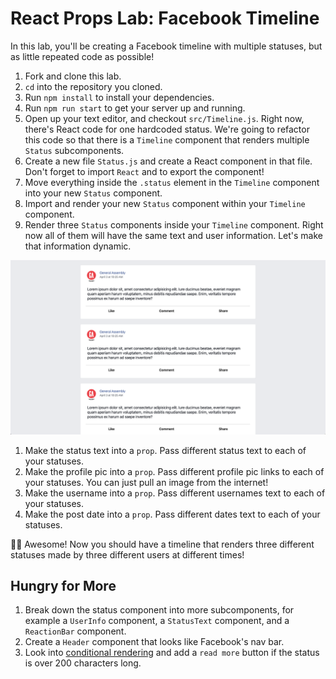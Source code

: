 # React Props Lab: Facebook Timeline

In this lab, you'll be creating a Facebook timeline with multiple statuses, but as little repeated code as possible!

1. Fork and clone this lab.
1. `cd` into the repository you cloned.
1. Run `npm install` to install your dependencies.
1. Run `npm run start` to get your server up and running.
1. Open up your text editor, and checkout `src/Timeline.js`. Right now, there's React code for one hardcoded status. We're going to refactor this code so that there is a `Timeline` component that renders multiple `Status` subcomponents.
  1. Create a new file `Status.js` and create a React component in that file. Don't forget to import `React` and to export the component!
  1. Move everything inside the `.status` element in the `Timeline` component into your new `Status` component.
  1. Import and render your new `Status` component within your `Timeline` component.
1. Render three `Status` components inside your `Timeline` component. Right now all of them will have the same text and user information. Let's make that information dynamic.

![](img/statuses.png)

  1. Make the status text into a `prop`. Pass different status text to each of your statuses.
  1. Make the profile pic into a `prop`. Pass different profile pic links to each of your statuses. You can just pull an image from the internet!
  1. Make the username into a `prop`. Pass different usernames text to each of your statuses.
  1. Make the post date into a `prop`. Pass different dates text to each of your statuses.

🙌🏻 Awesome! Now you should have a timeline that renders three different statuses made by three different users at different times!

## Hungry for More

1. Break down the status component into more subcomponents, for example a `UserInfo` component, a `StatusText` component, and a `ReactionBar` component.
1. Create a `Header` component that looks like Facebook's nav bar.
1. Look into [conditional rendering](https://reactjs.org/docs/conditional-rendering.html) and add a `read more` button if the status is over 200 characters long.
